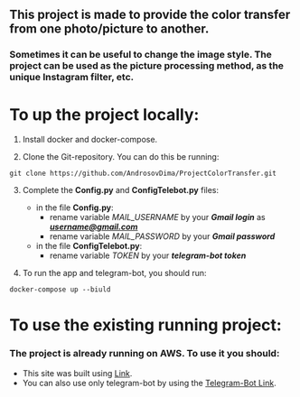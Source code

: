 ## This project is made to provide the color transfer from one photo/picture to another.
### Sometimes it can be useful to change the image style. The project can be used as the picture processing method, as the unique Instagram filter, etc.
# To up the project locally:
1. Install docker and docker-compose.

2. Clone the Git-repository. You can do this be running:
```
git clone https://github.com/AndrosovDima/ProjectColorTransfer.git
```

3. Complete the **Config.py** and **ConfigTelebot.py** files:
   - in the file **Config.py**:
     - rename variable *MAIL_USERNAME* by your ***Gmail login*** as ***username@gmail.com***
     - rename variable *MAIL_PASSWORD* by your ***Gmail password***
   - in the file **ConfigTelebot.py**:
     - rename variable *TOKEN* by your ***telegram-bot token***

4. To run the app and telegram-bot, you should run:
```
docker-compose up --biuld
```

# To use the existing running project:
### The project is already running on AWS. To use it you should:
- This site was built using [Link](http://44.201.126.187:5000/).
- You can also use only telegram-bot by using the [Telegram-Bot Link](https://t.me/ColorTransferBot).